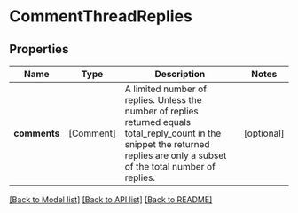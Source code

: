 # CommentThreadReplies

## Properties
Name | Type | Description | Notes
------------ | ------------- | ------------- | -------------
**comments** | [Comment] | A limited number of replies. Unless the number of replies returned equals total_reply_count in the snippet the returned replies are only a subset of the total number of replies. | [optional] 

[[Back to Model list]](../README.md#documentation-for-models) [[Back to API list]](../README.md#documentation-for-api-endpoints) [[Back to README]](../README.md)


